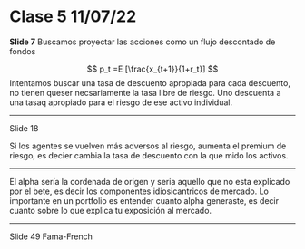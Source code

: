 # Clase 5 11/07/22

**Slide 7**
Buscamos proyectar las acciones como un flujo descontado de fondos

$$
p_t =E [\frac{x_{t+1}}{1+r_t}]
$$
Intentamos buscar una tasa de descuento apropiada para cada descuento, no tienen queser necsariamente la tasa libre de riesgo.  Uno descuenta a una tasaq apropiado para el riesgo de ese activo individual. 

---
Slide 18 

Si los agentes se vuelven más adversos al riesgo, aumenta el premium de riesgo, es decier cambia la tasa de descuento con la que mido los activos. 

---
El alpha sería la cordenada de origen y seria aquello que no esta explicado por el bete, es decir los componentes idiosicantricos de mercado. Lo importante en un portfolio es entender cuanto alpha generaste, es decir cuanto sobre lo que explica tu exposición al mercado.  

---
Slide 49 
Fama-French 
